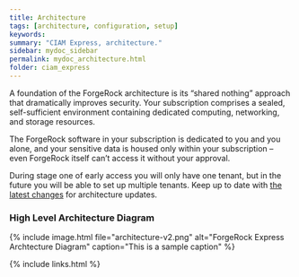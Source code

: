 ```yaml
---
title: Architecture
tags: [architecture, configuration, setup]
keywords:
summary: "CIAM Express, architecture."
sidebar: mydoc_sidebar
permalink: mydoc_architecture.html
folder: ciam_express
---
```


A foundation of the ForgeRock architecture is its “shared nothing” approach that dramatically improves security. Your subscription comprises a sealed, self-sufficient environment containing dedicated computing, networking, and storage resources.

The ForgeRock software in your subscription is dedicated to you and you alone, and your sensitive data is housed only within your subscription – even ForgeRock itself can’t access it without your approval.

During stage one of early access you will only have one tenant, but in the future you will be able to set up multiple tenants. Keep up to date with [the latest changes](my_doc_release_notes_10) for architecture updates.



### High Level Architecture Diagram


{% include image.html file="architecture-v2.png" alt="ForgeRock Express Archtecture Diagram" caption="This is a sample caption" %}



{% include links.html %}
